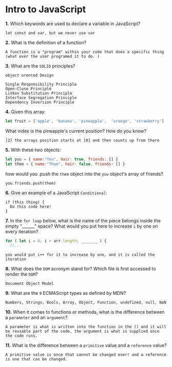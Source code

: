 # Intro to JavaScript

**1.** Which keywords are used to declare a variable in JavaScript?
<!-- enter you answer in the space below -->
```
let const and var, but we never use var
```
**2.** What is the definition of a function?
<!-- enter you answer in the space below -->
```
A function is a "program" within your code that does a specific thing (what ever the user programed it to do. )
```
**3.** What are the `SOLID` principles?
<!-- enter you answer in the space below -->
```
object orented Design 

Single Responsibility Principle
Open-Close Principle
Liskov Substitution Principle
Interface Segregation Principle
Dependency Inversion Principle
```
**4.** Given this array: 
```js
let fruit = ['apple', 'banana', 'pineapple',  'orange', 'strawberry']
``` 
What index is the pineapple's current position? How do you know?
<!-- enter you answer in the space below -->
```
[2] the arrays position starts at [0] and then counts up from there
```
**5.** With these two objects: 
```js
let you = { name:"You", hair: true, friends: [] }
let them = { name:"Them", hair: false, friends: [] }
```
how would you .push the `them` object into the `you` object's array of friends?
<!-- enter you answer in the space below -->
```
you.friends.push(them)
```

**6.** Give an example of a JavaScript `Conditional`:
<!-- enter you answer in the space below -->
```
if (this thing) {
  Do this code here!
}
```
**7.** In the `for loop` below, what is the name of the piece belongs inside the empty "______" space? What would you put here to increase `i` by one on every iteration?
```js
for ( let i = 0; i < arr.length; _______ ) {
  //...
```
<!-- enter you answer in the space below -->
```
you would put i++ for it to increase by one, and it is called the iteration
```
**8.** What does the `DOM` acronym stand for? Which file is first accessed to render the `DOM`?
<!-- enter you answer in the space below -->
```
Document Object Model
```

**9.** What are the `9` ECMAScript types as defined by MDN?
<!-- enter you answer in the space below -->
```
Numbers, Strings, Bools, Array, Object, Function, undefined, null, NaN 
```
**10.** When it comes to functions or methods, what is the difference between a `parameter` and an `argument`?
<!-- enter you answer in the space below -->
```
A parameter is what is written into the function in the () and it will be reusable part of the code, the argument is what is supplied once the code runs. 
```
**11.** What is the difference between a `primitive` value and a `reference` value?
<!-- enter you answer in the space below -->
```
A primitive value is once that cannot be changed ever! and a reference is one that can be changed. 
```